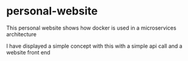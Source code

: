 ﻿# personal-website

This personal website shows how docker is used in a microservices architecture

I have displayed a simple concept with this with a simple api call and a website front end
